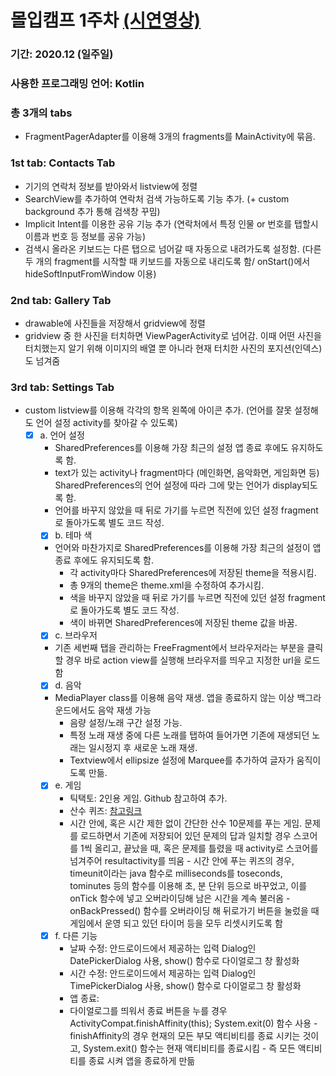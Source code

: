 # 몰입캠프 1주차 [(시연영상)](https://drive.google.com/file/d/14So6S4x1cBvso9hSGsoUcKgws5eADIev/view)
### 기간: 2020.12 (일주일)
### 사용한 프로그래밍 언어: Kotlin

### 총 3개의 tabs
- FragmentPagerAdapter를 이용해 3개의 fragments를 MainActivity에 묶음.

### 1st tab: Contacts Tab
- 기기의 연락처 정보를 받아와서 listview에 정렬
- SearchView를 추가하여 연락처 검색 가능하도록 기능 추가. (+ custom background 추가 통해 검색창 꾸밈)
- Implicit Intent를 이용한 공유 기능 추가 (연락처에서 특정 인물 or 번호를 탭할시 이름과 번호 등 정보를 공유 가능)
- 검색시 올라온 키보드는 다른 탭으로 넘어갈 때 자동으로 내려가도록 설정함. 
	(다른 두 개의 fragment를 시작할 때 키보드를 자동으로 내리도록 함/ onStart()에서 hideSoftInputFromWindow 이용)

### 2nd tab: Gallery Tab
- drawable에 사진들을 저장해서 gridview에 정렬
- gridview 중 한 사진을 터치하면 ViewPagerActivity로 넘어감. 이때 어떤 사진을 터치했는지 알기 위해 이미지의 배열 뿐 아니라 현재 터치한 사진의 포지션(인덱스)도 넘겨줌

### 3rd tab: Settings Tab
- custom listview를 이용해 각각의 항목 왼쪽에 아이콘 추가. (언어를 잘못 설정해도 언어 설정 activity를 찾아갈 수 있도록)
  - [X] a. 언어 설정
    - SharedPreferences를 이용해 가장 최근의 설정 앱 종료 후에도 유지하도록 함.
    - text가 있는 activity나 fragment마다 (메인화면, 음악화면, 게임화면 등) SharedPreferences의 언어 설정에 따라 그에 맞는 언어가 display되도록 함.
    - 언어를 바꾸지 않았을 때 뒤로 가기를 누르면 직전에 있던 설정 fragment로 돌아가도록 별도 코드 작성.
	- [X] b. 테마 색
    - 언어와 마찬가지로 SharedPreferences를 이용해 가장 최근의 설정이 앱 종료 후에도 유지되도록 함.
		- 각 activity마다 SharedPreferences에 저장된 theme을 적용시킴. 
		- 총 9개의 theme은 theme.xml을 수정하여 추가시킴.
		- 색을 바꾸지 않았을 때 뒤로 가기를 누르면 직전에 있던 설정 fragment로 돌아가도록 별도 코드 작성.
		- 색이 바뀌면 SharedPreferences에 저장된 theme 값을 바꿈. 
	- [X] c. 브라우저
    - 기존 세번째 탭을 관리하는 FreeFragment에서 브라우저라는 부분을 클릭 할 경우 바로 action view를 실행해 브라우저를 띄우고 지정한 url을 로드함
	- [X] d. 음악
    - MediaPlayer class를 이용해 음악 재생. 앱을 종료하지 않는 이상 백그라운드에서도 음악 재생 가능
		- 음량 설정/노래 구간 설정 가능.
		- 특정 노래 재생 중에 다른 노래를 탭하여 들어가면 기존에 재생되던 노래는 일시정지 후 새로운 노래 재생.
		- Textview에서 ellipsize 설정에 Marquee를 추가하여 글자가 움직이도록 만듦.
	- [X] e. 게임
	  - 틱택토: 2인용 게임. Github 참고하여 추가. 
	  - 산수 퀴즈: [참고링크](https://parallelcodes.com/making-complete-android-quiz-game/)
      - 시간 안에, 혹은 시간 제한 없이 간단한 산수 10문제를 푸는 게임. 문제를 로드하면서 기존에 저장되어 있던 문제의 답과 일치할 경우 스코어를 1씩 올리고, 끝났을 때, 혹은 문제를
			틀렸을 때 activity로 스코어를 넘겨주어 resultactivity를 띄움
			- 시간 안에 푸는 퀴즈의 경우, timeunit이라는 java 함수로 milliseconds를 toseconds, tominutes 등의 함수를 이용해 초, 분 단위 등으로 바꾸었고, 이를 onTick 함수에 넣고 오버라이딩해
			남은 시간을 계속 불러옴
			- onBackPressed() 함수를 오버라이딩 해 뒤로가기 버튼을 눌렀을 때 게임에서 운영 되고 있던 타이머 등을 모두 리셋시키도록 함
	- [X] f. 다른 기능
		- 날짜 수정: 안드로이드에서 제공하는 입력 Dialog인 DatePickerDialog 사용, show() 함수로 다이얼로그 창 활성화
		- 시간 수정: 안드로이드에서 제공하는 입력 Dialog인 TimePickerDialog 사용, show() 함수로 다이얼로그 창 활성화
		- 앱 종료: 
      - 다이얼로그를 띄워서 종료 버튼을 누를 경우 ActivityCompat.finishAffinity(this); System.exit(0) 함수 사용
			- finishAffinity의 경우 현재의 모든 부모 액티비티를 종료 시키는 것이고, System.exit() 함수는 현재 액티비티를 종료시킴
			- 즉 모든 액티비티를 종료 시켜 앱을 종료하게 만듦
